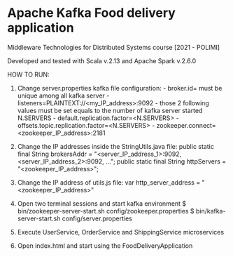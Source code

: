 # Apache Kafka Food delivery application

Middleware Technologies for Distributed Systems course [2021 - POLIMI]

Developed and tested with Scala v.2.13 and Apache Spark v.2.6.0

HOW TO RUN:
1.  Change server.properties kafka file configuration:
        - broker.id=<UNIQUE NUMBER>       must be unique among all kafka server
        - listeners=PLAINTEXT://<my_IP_address>:9092
        - those 2 following values must be set equals to the number of kafka server started N.SERVERS
            - default.replication.factor=<N.SERVERS>
            - offsets.topic.replication.factor=<N.SERVERS>
        - zookeeper.connect=<zookeeper_IP_address>:2181

2.  Change the IP addresses inside the StringUtils.java file:
        public static final String brokersAddr = "<server_IP_address_1>:9092,<server_IP_address_2>:9092, ...";
        public static final String httpServers = "<zookeeper_IP_address>";

3.  Change the IP address of utils.js file:
        var http_server_address = "<zookeeper_IP_address>"

4.  Open two terminal sessions and start kafka environment
        $ bin/zookeeper-server-start.sh config/zookeeper.properties
        $ bin/kafka-server-start.sh config/server.properties

5.  Execute UserService, OrderService and ShippingService microservices

6.  Open index.html and start using the FoodDeliveryApplication
